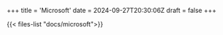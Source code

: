 +++
title = 'Microsoft'
date = 2024-09-27T20:30:06Z
draft = false
+++

{{< files-list "docs/microsoft">}}
